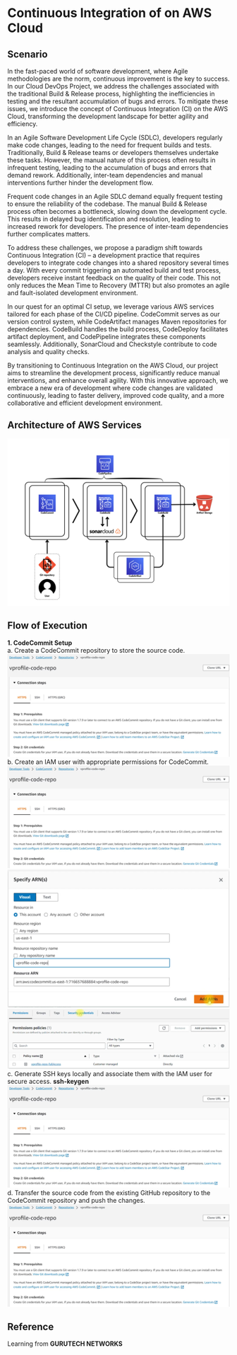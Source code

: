 # Continuous Integration of on AWS Cloud
<h2>Scenario</h2>
<p>
In the fast-paced world of software development, where Agile methodologies are the norm, continuous improvement is the key to success. In our Cloud DevOps Project, we address the challenges associated with the traditional Build & Release process, highlighting the inefficiencies in testing and the resultant accumulation of bugs and errors. To mitigate these issues, we introduce the concept of Continuous Integration (CI) on the AWS Cloud, transforming the development landscape for better agility and efficiency.

In an Agile Software Development Life Cycle (SDLC), developers regularly make code changes, leading to the need for frequent builds and tests. Traditionally, Build & Release teams or developers themselves undertake these tasks. However, the manual nature of this process often results in infrequent testing, leading to the accumulation of bugs and errors that demand rework. Additionally, inter-team dependencies and manual interventions further hinder the development flow.

Frequent code changes in an Agile SDLC demand equally frequent testing to ensure the reliability of the codebase. The manual Build & Release process often becomes a bottleneck, slowing down the development cycle. This results in delayed bug identification and resolution, leading to increased rework for developers. The presence of inter-team dependencies further complicates matters.

To address these challenges, we propose a paradigm shift towards Continuous Integration (CI) – a development practice that requires developers to integrate code changes into a shared repository several times a day. With every commit triggering an automated build and test process, developers receive instant feedback on the quality of their code. This not only reduces the Mean Time to Recovery (MTTR) but also promotes an agile and fault-isolated development environment.

In our quest for an optimal CI setup, we leverage various AWS services tailored for each phase of the CI/CD pipeline. CodeCommit serves as our version control system, while CodeArtifact manages Maven repositories for dependencies. CodeBuild handles the build process, CodeDeploy facilitates artifact deployment, and CodePipeline integrates these components seamlessly. Additionally, SonarCloud and Checkstyle contribute to code analysis and quality checks.

By transitioning to Continuous Integration on the AWS Cloud, our project aims to streamline the development process, significantly reduce manual interventions, and enhance overall agility. With this innovative approach, we embrace a new era of development where code changes are validated continuously, leading to faster delivery, improved code quality, and a more collaborative and efficient development environment.
</p>

<h2>Architecture of AWS Services</h2>
 <img src="https://github.com/Jackiedee1223/image-repos/blob/main/CloudDevOps-3.png">

<h2>Flow of Execution</h2>

<b>1.	CodeCommit Setup</b><br>
a. Create a CodeCommit repository to store the source code.
<img src="https://github.com/Jackiedee1223/CloudDevOps-3/blob/main/images/CodeCommit.png">
b. Create an IAM user with appropriate permissions for CodeCommit.
<img src="https://github.com/Jackiedee1223/CloudDevOps-3/blob/main/images/IAM.png">
<img src="https://github.com/Jackiedee1223/CloudDevOps-3/blob/main/images/ARN.png">
<img src="https://github.com/Jackiedee1223/CloudDevOps-3/blob/main/images/Policy.png">
c. Generate SSH keys locally and associate them with the IAM user for secure access.
    <b>ssh-keygen</b>
<img src="https://github.com/Jackiedee1223/CloudDevOps-3/blob/main/images/CodeCommit.PNG">
d. Transfer the source code from the existing GitHub repository to the CodeCommit repository and push the changes.
<img src="https://github.com/Jackiedee1223/CloudDevOps-3/blob/main/images/CodeCommit.PNG">




<h2>Reference</h2>
<p>Learning from <b>GURUTECH NETWORKS</b> </p>

